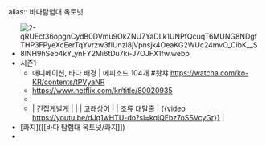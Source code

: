 alias:: 바다탐험대 옥토넛

- ![2-qRUEct36opgnCydB0DVmu9OkZNU7YaDLk1UNPfQcuqT6MUNG8NDgfTHP3FPyeXcEerTqYvrzw3flUnzl8jVpnsjk4OeaKG2WUc24mvO_CibK__S8lNH9hSeb4kY_ynFY2Mi6tDu7ki-J7OJFX1fw.webp](../assets/2-qRUEct36opgnCydB0DVmu9OkZNU7YaDLk1UNPfQcuqT6MUNG8NDgfTHP3FPyeXcEerTqYvrzw3flUnzl8jVpnsjk4OeaKG2WUc24mvO_CibK_S8lNH9hSeb4kY_ynFY2Mi6tDu7ki-J7OJFX1fw_1698208265190_0.webp)
- 시즌1
	- 애니메이션, 바다 배경 | 에피소드 104개
	  #왓챠
	  https://watcha.com/ko-KR/contents/tPVyaNR
	- https://www.netflix.com/kr/title/80020935
	-
	- | [긴집게발게](https://watcha.com/watch/eq94AE1) | |
	  | [고래상어](https://watcha.com/watch/exR18lz) |
	  | 조류 대탈출 | {{video https://youtu.be/dJq1wHTU-do?si=kqlQFbz7oSSVcyGr}} |
- [콰지]([[바다 탐험대 옥토넛/콰지]])
-